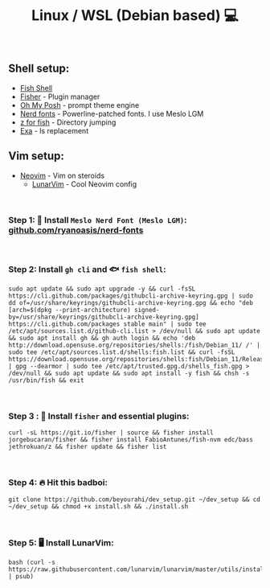 <h1 align="center"> Linux / WSL (Debian based) 💻 </h1>

<br />

## Shell setup:
- [Fish Shell](https://github.com/fish-shell/fish-shell)
- [Fisher](https://github.com/jorgebucaran/fisher) - Plugin manager
- [Oh My Posh](https://ohmyposh.dev/) - prompt theme engine
- [Nerd fonts](https://github.com/ryanoasis/nerd-fonts) - Powerline-patched fonts. I use Meslo LGM
- [z for fish](https://github.com/jethrokuan/z) - Directory jumping
- [Exa](https://github.com/ogham/exa) - ls replacement

## Vim setup:
- [Neovim](https://github.com/neovim/neovim) - Vim on steroids
    - [LunarVim](https://github.com/LunarVim/LunarVim) - Cool Neovim config

<br />

### Step 1: 📝 Install `Meslo Nerd Font (Meslo LGM)`: [github.com/ryanoasis/nerd-fonts](https://github.com/ryanoasis/nerd-fonts)

<br />

### Step 2: Install `gh cli` and 🐟 `fish shell`:
    sudo apt update && sudo apt upgrade -y && curl -fsSL https://cli.github.com/packages/githubcli-archive-keyring.gpg | sudo dd of=/usr/share/keyrings/githubcli-archive-keyring.gpg && echo "deb [arch=$(dpkg --print-architecture) signed-by=/usr/share/keyrings/githubcli-archive-keyring.gpg] https://cli.github.com/packages stable main" | sudo tee /etc/apt/sources.list.d/github-cli.list > /dev/null && sudo apt update && sudo apt install gh && gh auth login && echo 'deb http://download.opensuse.org/repositories/shells:/fish/Debian_11/ /' | sudo tee /etc/apt/sources.list.d/shells:fish.list && curl -fsSL https://download.opensuse.org/repositories/shells:fish/Debian_11/Release.key | gpg --dearmor | sudo tee /etc/apt/trusted.gpg.d/shells_fish.gpg > /dev/null && sudo apt update && sudo apt install -y fish && chsh -s /usr/bin/fish && exit

<br />

### Step 3 : 🦈 Install `fisher` and essential plugins:
    curl -sL https://git.io/fisher | source && fisher install jorgebucaran/fisher && fisher install FabioAntunes/fish-nvm edc/bass jethrokuan/z && fisher update && fisher list

<br />

### Step 4:  🔥 Hit this badboi:
    
    git clone https://github.com/beyourahi/dev_setup.git ~/dev_setup && cd ~/dev_setup && chmod +x install.sh && ./install.sh
    
<br />

### Step 5:  🖥️ Install LunarVim:
    
    bash (curl -s https://raw.githubusercontent.com/lunarvim/lunarvim/master/utils/installer/install.sh | psub)
